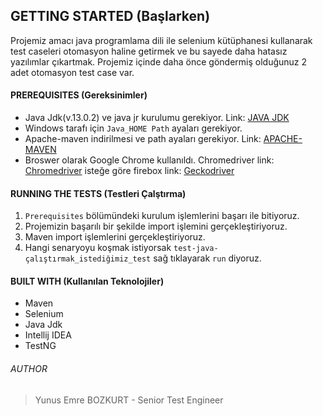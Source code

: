 ## GETTING STARTED (Başlarken)

Projemiz amacı java programlama dili ile selenium kütüphanesi kullanarak test caseleri otomasyon haline getirmek ve bu sayede daha hatasız yazılımlar çıkartmak.
Projemiz içinde daha önce göndermiş olduğunuz 2 adet otomasyon test case var. 

#### PREREQUISITES (Gereksinimler)

* Java Jdk(v.13.0.2) ve java jr kurulumu gerekiyor. Link: [JAVA JDK](https://www.oracle.com/java/technologies/javase-jdk14-downloads.html)
* Windows tarafı için `Java_HOME Path` ayaları gerekiyor. 
* Apache-maven indirilmesi ve path ayaları gerekiyor. Link: [APACHE-MAVEN](https://maven.apache.org/download.cgi?Preferred=ftp://ftp.osuosl.org/pub/apache/)
* Broswer olarak Google Chrome kullanıldı. Chromedriver link: [Chromedriver](https://sites.google.com/a/chromium.org/chromedriver/)  isteğe göre firebox link: [Geckodriver](https://github.com/mozilla/geckodriver/releases) 

#### RUNNING THE TESTS (Testleri Çalştırma)

1. `Prerequisites` bölümündeki kurulum işlemlerini başarı ile bitiyoruz.
2. Projemizin başarılı bir şekilde import işlemini gerçekleştiriyoruz.
3. Maven import işlemlerini gerçekleştiriyoruz.
4. Hangi senaryoyu koşmak istiyorsak `test-java-çalıştırmak_istediğimiz_test` sağ tıklayarak `run` diyoruz.


#### BUILT WITH (Kullanılan Teknolojiler)

* Maven
* Selenium
* Java Jdk 
* Intellij IDEA
* TestNG

###### AUTHOR
> Yunus Emre BOZKURT - Senior Test Engineer



